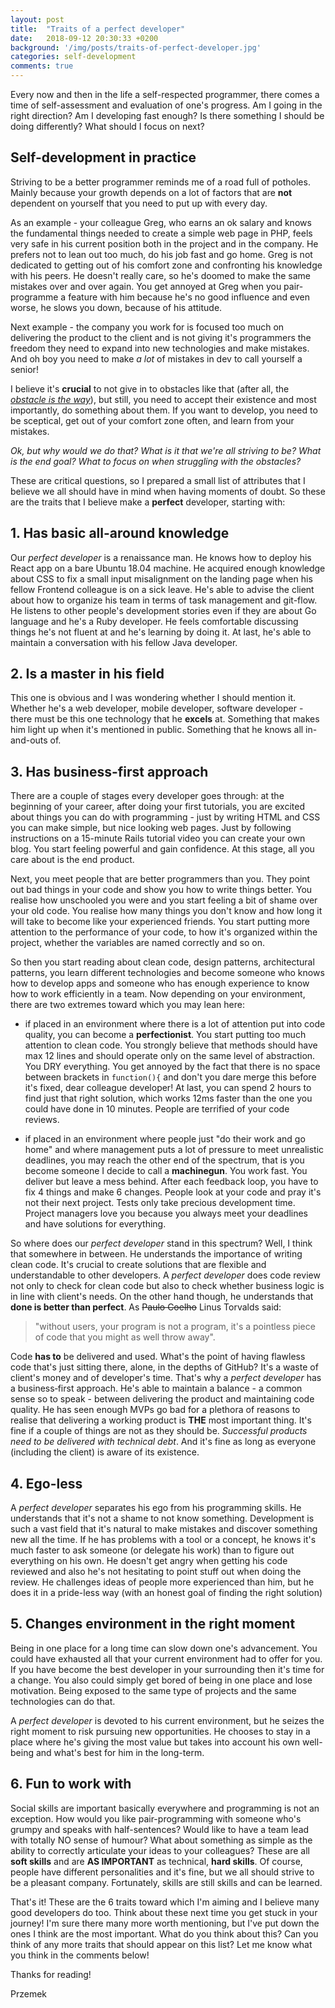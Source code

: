 ```yaml
---
layout: post
title:  "Traits of a perfect developer"
date:   2018-09-12 20:30:33 +0200
background: '/img/posts/traits-of-perfect-developer.jpg'
categories: self-development
comments: true
---
```


Every now and then in the life a self-respected programmer, there comes a time of self-assessment and evaluation of one's progress.
Am I going in the right direction? Am I developing fast enough? Is there something I should be doing differently? What should I focus on next?

## Self-development in practice

Striving to be a better programmer reminds me of a road full of potholes. Mainly because your growth depends on a lot of factors that are **not**
dependent on yourself that you need to put up with every day.

As an example - your colleague Greg, who earns an ok salary and knows the fundamental things needed to create a simple web page in PHP,
feels very safe in his current position both in the project and in the company.  He prefers not to lean out too much, do his job fast and go home.
Greg is not dedicated to getting out of his comfort zone and confronting his knowledge with his peers. He doesn't really care, so he's doomed
to make the same mistakes over and over again. You get annoyed at Greg when you pair-programme a feature with him because he's no good
influence and even worse, he slows you down, because of his attitude.

Next example - the company you work for is focused too much on delivering the product to the client and is not giving it's programmers the freedom they need
to expand into new technologies and make mistakes. And oh boy you need to make *a lot* of mistakes in dev to call yourself a senior!

I believe it's **crucial** to not give in to obstacles like that (after all, the [*obstacle is the way*](http://theobstacleistheway.com/)), but still,
you need to accept their existence and most importantly, do something about them. If you want to develop, you need to be sceptical, get out of your
comfort zone often, and learn from your mistakes.

*Ok, but why would we do that? What is it that we're all striving to be? What is the end goal? What to focus on when struggling with the obstacles?*

These are critical questions, so I prepared a small list of attributes that I believe we all should have in mind when having moments of doubt.
So these are the traits that I believe make a **perfect** developer, starting with:

## 1. Has basic all-around knowledge
Our *perfect developer* is a renaissance man. He knows how to deploy his React app on a bare Ubuntu 18.04 machine. He acquired enough knowledge
about CSS to fix a small input misalignment on the landing page when his fellow Frontend colleague is on a sick leave. He's able to advise the client about
how to organize his team in terms of task management and git-flow. He listens to other people's development stories even if they are about Go language
and he's a Ruby developer. He feels comfortable discussing things he's not fluent at and he's learning by doing it. At last, he's able to maintain a
conversation with his fellow Java developer.

## 2. Is a master in his field
This one is obvious and I was wondering whether I should mention it. Whether he's a web developer, mobile developer, software developer - there
must be this one technology that he **excels** at. Something that makes him light up when it's mentioned in public. Something that he knows all
in-and-outs of.

## 3. Has business-first approach
There are a couple of stages every developer goes through: at the beginning of your career, after doing your first tutorials, you are excited about things you can do with
programming - just by writing HTML and CSS you can make simple, but nice looking web pages. Just by following instructions on a 15-minute
Rails tutorial video you can create your own blog. You start feeling powerful and gain confidence. At this stage, all you care about is the end product.

Next, you meet people that are better programmers than you. They point out bad things in your code and show you how to write things better. You realise how
unschooled you were and you start feeling a bit of shame over your old code. You realise how many things you don't know and how long it will take to become
like your experienced friends. You start putting more attention to the performance of your code, to how it's organized within the project, whether
the variables are named correctly and so on.

So then you start reading about clean code, design patterns, architectural patterns, you learn different technologies and become someone who knows
how to develop apps and someone who has enough experience to know how to work efficiently in a team. Now depending on your environment, there are
two extremes toward which you may lean here:
* if placed in an environment where there is a lot of attention put into code quality, you can become a **perfectionist**. You start putting too much
attention to clean code. You strongly believe that methods should have max 12 lines and should operate only on the same level of abstraction.
You DRY everything. You get annoyed by the fact that there is no space between brackets in `function(){` and don't you dare merge this before it's fixed,
dear colleague developer! At last, you can spend 2 hours to find just that right solution, which works 12ms faster than the one you could have done
in 10 minutes. People are terrified of your code reviews.

* if placed in an environment where people just "do their work and go home" and where management puts a lot of pressure to meet unrealistic
deadlines, you may reach the other end of the spectrum, that is you become someone I decide to call a **machinegun**. You work fast. You deliver but leave a mess
behind. After each feedback loop, you have to fix 4 things and make 6 changes. People look at your code and pray it's not their next project. Tests
only take precious development time. Project managers love you because you always meet your deadlines and have solutions for everything.

So where does our *perfect developer* stand in this spectrum? Well, I think that somewhere in between. He understands the importance of writing clean code.
It's crucial to create solutions that are flexible and understandable to other developers. A *perfect developer* does code review not only to check for clean code
but also to check whether business logic is in line with client's needs. On the other hand though, he understands that **done is better than perfect**.
As ~~Paulo Coelho~~ Linus Torvalds said:
> "without users, your program is not a program, it's a pointless piece of code that you might as well throw away".

Code **has to** be delivered and used. What's the point of having flawless code that's just sitting there, alone, in the depths of GitHub?
It's a waste of client's money and of developer's time. That's why a *perfect developer* has a business&#8209;first
approach. He's able to maintain a balance - a common sense so to speak - between delivering the product and maintaining code quality. He has seen
enough MVPs go bad for a plethora of reasons to realise that delivering a working product is **THE** most important thing. It's fine if a couple of things
are not as they should be. *Successful products need to be delivered with technical debt*. And it's fine as long as everyone (including the client)
is aware of its existence.

## 4. Ego-less
A *perfect developer* separates his ego from his programming skills. He understands that it's not a shame to not know something. Development is such a
vast field that it's natural to make mistakes and discover something new all the time. If he has problems with a tool or a concept, he knows it's much
faster to ask someone (or delegate his work) than to figure out everything on his own. He doesn't get angry when getting his code reviewed and also
he's not hesitating to point stuff out when doing the review. He challenges ideas of people more experienced than him, but he does it in a pride-less way
(with an honest goal of finding the right solution)

## 5. Changes environment in the right moment
Being in one place for a long time can slow down one's advancement. You could have exhausted all that your current environment had to offer for you.
If you have become the best developer in your surrounding then it's time for a change. You also could simply get bored of being in one place and lose
motivation. Being exposed to the same type of projects and the same technologies can do that.

A *perfect developer* is devoted to his current environment, but he seizes the right moment to risk pursuing new opportunities. He chooses to
stay in a place where he's giving the most value but takes into account his own well-being and what's best for him in the long-term.

## 6. Fun to work with
Social skills are important basically everywhere and programming is not an exception. How would you like pair-programming with someone who's grumpy
and speaks with half-sentences? Would like to have a team lead with totally NO sense of humour? What about something as simple as the ability
to correctly articulate your ideas to your colleagues? These are all **soft skills** and are **AS IMPORTANT** as technical, **hard skills**.
Of course, people have different personalities and it's fine, but we all should strive to be a pleasant company. Fortunately, skills are still skills
and can be learned.

That's it! These are the 6 traits toward which I'm aiming and I believe many good developers do too. Think about these next time you get stuck in
your journey! I'm sure there many more worth mentioning, but I've put down the ones I think are the most important. What do you think about this?
Can you think of any more traits that should appear on this list? Let me know what you think in the comments below!

Thanks for reading!

Przemek

